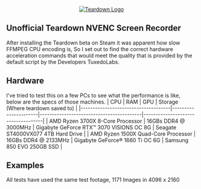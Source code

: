 <p align="center">
<a href="https://teardowngame.com/" target="_blank">
<img src="https://teardowngame.com/logo.png" alt="Teardown Logo">
</a>
</p>

## Unofficial Teardown NVENC Screen Recorder

After installing the Teardown beta on Steam it was apparent how slow FFMPEG CPU encoding is, So I set out to find the correct hardware acceleration commands that would meet the quality that is provided by the default script by the Developers TuxedoLabs.

## Hardware

I've tried to test this on a few PCs to see what the performance is like, below are the specs of those machines.
| CPU | RAM | GPU | Storage (Where teardown saved to) |
|-------------------------------------|----------------------|------------------------------------------|------------------------------------|
| AMD Ryzen 3700X 8-Core Processor | 16GBs DDR4 @ 3000MHz | Gigabyte GeForce RTX™ 3070 VISIONS OC 8G | Seagate ST4000VX077 4TB Hard Drive |
| AMD Ryzen 1500X Quad-Core Processor | 16GBs DDR4 @ 2133MHz | Gigabyte GeForce® 1660 Ti OC 6G | Samsung 850 EVO 250GB SSD |

## Examples

All tests have used the same test footage, 1171 Images in 4096 x 2160
